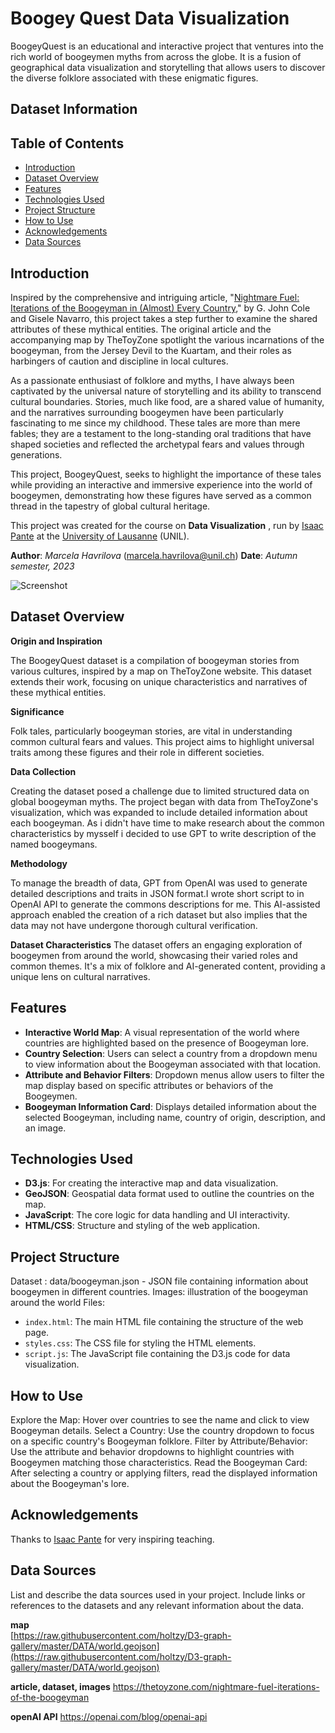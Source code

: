 # Boogey Quest Data Visualization

BoogeyQuest is an educational and interactive project that ventures into the rich world of boogeymen myths from across the globe. It is a fusion of geographical data visualization and storytelling that allows users to discover the diverse folklore associated with these enigmatic figures.



## Dataset Information

## Table of Contents
- [Introduction](#introduction)
- [Dataset Overview](#dataset-overview)
- [Features](#features)
- [Technologies Used](#technologies-used)
- [Project Structure](#project-structure)
- [How to Use](#how-to-use)
- [Acknowledgements](#acknowledgements)
- [Data Sources](#data-sources)


## Introduction


Inspired by the comprehensive and intriguing article, "[Nightmare Fuel: Iterations of the Boogeyman in (Almost) Every Country](https://thetoyzone.com/nightmare-fuel-iterations-of-the-boogeyman)," by G. John Cole and Gisele Navarro, this project takes a step further to examine the shared attributes of these mythical entities. The original article and the accompanying map by TheToyZone spotlight the various incarnations of the boogeyman, from the Jersey Devil to the Kuartam, and their roles as harbingers of caution and discipline in local cultures.

As a passionate enthusiast of folklore and myths, I have always been captivated by the universal nature of storytelling and its ability to transcend cultural boundaries. Stories, much like food, are a shared value of humanity, and the narratives surrounding boogeymen have been particularly fascinating to me since my childhood. These tales are more than mere fables; they are a testament to the long-standing oral traditions that have shaped societies and reflected the archetypal fears and values through generations.

This project, BoogeyQuest, seeks to highlight the importance of these tales while providing an interactive and immersive experience into the world of boogeymen, demonstrating how these figures have served as a common thread in the tapestry of global cultural heritage.

This project was created for the course on **Data Visualization** , run by [Isaac Pante](https://github.com/ipante) at the [University of Lausanne](https://www.unil.ch/) (UNIL).

**Author**: _Marcela Havrilova_ (<marcela.havrilova@unil.ch>)
**Date**: _Autumn semester, 2023_

![Screenshot](https://github.com/NoxuuLab/DataIsBeautifull/blob/49c5493d12d5a81cbdfc84b4577f1ad25d457972/images/Screenshot%202024-01-21%20at%2020.03.44.png)


## Dataset Overview

**Origin and Inspiration**

The BoogeyQuest dataset is a compilation of boogeyman stories from various cultures, inspired by a map on TheToyZone website. This dataset extends their work, focusing on unique characteristics and narratives of these mythical entities.

**Significance**

Folk tales, particularly boogeyman stories, are vital in understanding common cultural fears and values. This project aims to highlight universal traits among these figures and their role in different societies.

**Data Collection**

Creating the dataset posed a challenge due to limited structured data on global boogeyman myths. The project began with data from TheToyZone's visualization, which was expanded to include detailed information about each boogeyman. As i didn't have time to make research about the common characteristics by mysself i decided to use GPT to write description of the named boogeymans. 

**Methodology**

To manage the breadth of data, GPT from OpenAI was used to generate detailed descriptions and traits in JSON format.I wrote short script to in OpenAI API to generate the commons descriptions for me. This AI-assisted approach enabled the creation of a rich dataset but also implies that the data may not have undergone thorough cultural verification.

**Dataset Characteristics**
The dataset offers an engaging exploration of boogeymen from around the world, showcasing their varied roles and common themes. It's a mix of folklore and AI-generated content, providing a unique lens on cultural narratives.

## Features

- **Interactive World Map**: A visual representation of the world where countries are highlighted based on the presence of Boogeyman lore.
- **Country Selection**: Users can select a country from a dropdown menu to view information about the Boogeyman associated with that location.
- **Attribute and Behavior Filters**: Dropdown menus allow users to filter the map display based on specific attributes or behaviors of the Boogeymen.
- **Boogeyman Information Card**: Displays detailed information about the selected Boogeyman, including name, country of origin, description, and an image.



## Technologies Used

- **D3.js**: For creating the interactive map and data visualization.
- **GeoJSON**: Geospatial data format used to outline the countries on the map.
- **JavaScript**: The core logic for data handling and UI interactivity.
- **HTML/CSS**: Structure and styling of the web application.

## Project Structure
Dataset : data/boogeyman.json - JSON file containing information about boogeymen in different countries.
Images: illustration of the boogeyman around the world
Files:
- `index.html`: The main HTML file containing the structure of the web page.
- `styles.css`: The CSS file for styling the HTML elements.
- `script.js`: The JavaScript file containing the D3.js code for data visualization.

## How to Use

Explore the Map: Hover over countries to see the name and click to view Boogeyman details.
Select a Country: Use the country dropdown to focus on a specific country's Boogeyman folklore.
Filter by Attribute/Behavior: Use the attribute and behavior dropdowns to highlight countries with Boogeymen matching those characteristics.
Read the Boogeyman Card: After selecting a country or applying filters, read the displayed information about the Boogeyman's lore.


## Acknowledgements

Thanks to [Isaac Pante](https://github.com/ipante) for very inspiring teaching.

## Data Sources
List and describe the data sources used in your project. Include links or references to the datasets and any relevant information about the data.

**map**  
[https://raw.githubusercontent.com/holtzy/D3-graph-gallery/master/DATA/world.geojson](https://raw.githubusercontent.com/holtzy/D3-graph-gallery/master/DATA/world.geojson)

**article, dataset, images**
https://thetoyzone.com/nightmare-fuel-iterations-of-the-boogeyman

**openAI API**
https://openai.com/blog/openai-api


